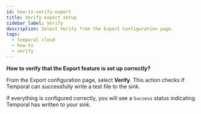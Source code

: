 ```yaml
---
id: how-to-verify-export
title: Verify export setup
sidebar_label: Verify
description: Select Verify from the Export Configuration page.
tags:
  - temporal cloud
  - how-to
  - verify
---
```


**How to verify that the Export feature is set up correctly?**

From the Export configuration page, select **Verify**.
This action checks if Temporal can successfully write a test file to the sink.

If everything is configured correctly, you will see a `Success` status indicating Temporal has written to your sink.
